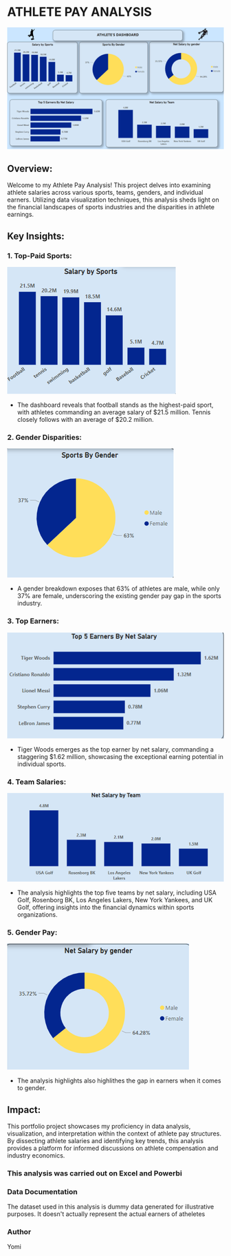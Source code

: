 # ATHLETE  PAY ANALYSIS

![](https://github.com/Yomi-F/ATHELETE_PAY_ANALYSIS/blob/main/ATHELETE%20DASHBOARD.png)


## Overview:
Welcome to my Athlete Pay Analysis! This project delves into examining athlete salaries across various sports, teams, genders, and individual earners. Utilizing data visualization techniques, this analysis sheds light on the financial landscapes of sports industries and the disparities in athlete earnings.

## Key Insights:
### 1. Top-Paid Sports:

![](https://github.com/Yomi-F/ATHELETE_PAY_ANALYSIS/blob/main/SALARY%20BY%20SPORTS.png)


- The dashboard reveals that football stands as the highest-paid sport, with athletes commanding an average salary of $21.5 million. Tennis closely follows with an average of $20.2 million.

### 2. Gender Disparities:

![](https://github.com/Yomi-F/ATHELETE_PAY_ANALYSIS/blob/main/SPORTS%20BY%20GENDER.png)


- A gender breakdown exposes that 63% of athletes are male, while only 37% are female, underscoring the existing gender pay gap in the sports industry.

### 3. Top Earners:

![](https://github.com/Yomi-F/ATHELETE_PAY_ANALYSIS/blob/main/TOP%205%20EARNERS%20BY%20NET%20SALARY.png)


- Tiger Woods emerges as the top earner by net salary, commanding a staggering $1.62 million, showcasing the exceptional earning potential in individual sports.

### 4. Team Salaries:

![](https://github.com/Yomi-F/ATHELETE_PAY_ANALYSIS/blob/main/NET%20SALARY%20BY%20TEAM.png)

- The analysis highlights the top five teams by net salary, including USA Golf, Rosenborg BK, Los Angeles Lakers, New York Yankees, and UK Golf, offering insights into the financial dynamics within sports organizations.


### 5. Gender Pay:

![](https://github.com/Yomi-F/ATHELETE_PAY_ANALYSIS/blob/main/NET%20SALARY%20BY%20GENDER%20.png)

- The analysis highlights also highlithes the gap in earners when it comes to gender.
  

## Impact:
This portfolio project showcases my proficiency in data analysis, visualization, and interpretation within the context of athlete pay structures. By dissecting athlete salaries and identifying key trends, this analysis provides a platform for informed discussions on athlete compensation and industry economics.

### This analysis was carried out on Excel and Powerbi 


### Data Documentation
The dataset used in this analysis is dummy data generated for illustrative purposes. It doesn't actually represent the actual earners of atheletes 


### Author
Yomi
